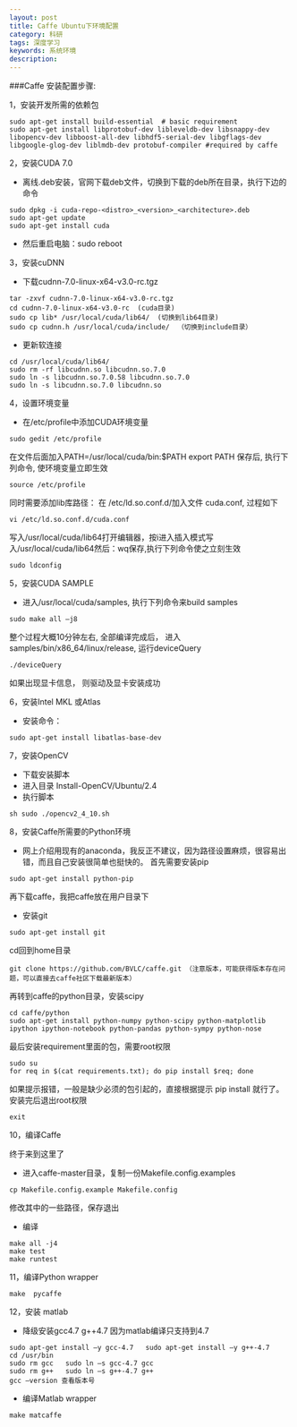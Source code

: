 ```yaml
---
layout: post
title: Caffe Ubuntu下环境配置
category: 科研
tags: 深度学习
keywords: 系统环境
description: 
---
```


###Caffe 安装配置步骤:

1，安装开发所需的依赖包

```
sudo apt-get install build-essential  # basic requirement  
sudo apt-get install libprotobuf-dev libleveldb-dev libsnappy-dev libopencv-dev libboost-all-dev libhdf5-serial-dev libgflags-dev libgoogle-glog-dev liblmdb-dev protobuf-compiler #required by caffe  
```

2，安装CUDA 7.0

- 离线.deb安装，官网下载deb文件，切换到下载的deb所在目录，执行下边的命令

```
sudo dpkg -i cuda-repo-<distro>_<version>_<architecture>.deb
sudo apt-get update 
sudo apt-get install cuda
```

- 然后重启电脑：sudo reboot

3，安装cuDNN

- 下载cudnn-7.0-linux-x64-v3.0-rc.tgz

```
tar -zxvf cudnn-7.0-linux-x64-v3.0-rc.tgz
cd cudnn-7.0-linux-x64-v3.0-rc  (cuda目录)
sudo cp lib* /usr/local/cuda/lib64/  (切换到lib64目录)
sudo cp cudnn.h /usr/local/cuda/include/  （切换到include目录）
```

- 更新软连接

```
cd /usr/local/cuda/lib64/
sudo rm -rf libcudnn.so libcudnn.so.7.0
sudo ln -s libcudnn.so.7.0.58 libcudnn.so.7.0
sudo ln -s libcudnn.so.7.0 libcudnn.so
```

4，设置环境变量

- 在/etc/profile中添加CUDA环境变量

```
sudo gedit /etc/profile
```

在文件后面加入PATH=/usr/local/cuda/bin:$PATH export PATH 保存后, 执行下列命令, 使环境变量立即生效

```
source /etc/profile
```

同时需要添加lib库路径： 在 /etc/ld.so.conf.d/加入文件 cuda.conf, 过程如下

```
vi /etc/ld.so.conf.d/cuda.conf
```

写入/usr/local/cuda/lib64打开编辑器，按i进入插入模式写入/usr/local/cuda/lib64然后：wq保存,执行下列命令使之立刻生效

```
sudo ldconfig
```

5，安装CUDA SAMPLE

- 进入/usr/local/cuda/samples, 执行下列命令来build samples

```
sudo make all –j8
```

整个过程大概10分钟左右, 全部编译完成后， 进入 samples/bin/x86_64/linux/release, 运行deviceQuery

```
./deviceQuery
```

如果出现显卡信息， 则驱动及显卡安装成功

6，安装Intel MKL 或Atlas

- 安装命令：

```
sudo apt-get install libatlas-base-dev
```

7，安装OpenCV

- 下载安装脚本
- 进入目录 Install-OpenCV/Ubuntu/2.4
- 执行脚本

```
sh sudo ./opencv2_4_10.sh
```

8，安装Caffe所需要的Python环境

- 网上介绍用现有的anaconda，我反正不建议，因为路径设置麻烦，很容易出错，而且自己安装很简单也挺快的。
首先需要安装pip

```
sudo apt-get install python-pip
```

再下载caffe，我把caffe放在用户目录下

- 安装git

```
sudo apt-get install git
```

cd回到home目录

```
git clone https://github.com/BVLC/caffe.git （注意版本，可能获得版本存在问题，可以直接去caffe社区下载最新版本）
```

再转到caffe的python目录，安装scipy

```
cd caffe/python
sudo apt-get install python-numpy python-scipy python-matplotlib ipython ipython-notebook python-pandas python-sympy python-nose
```

最后安装requirement里面的包，需要root权限

```
sudo su
for req in $(cat requirements.txt); do pip install $req; done
```

如果提示报错，一般是缺少必须的包引起的，直接根据提示 pip install <package-name>就行了。
安装完后退出root权限

```
exit 
```

10，编译Caffe

终于来到这里了

- 进入caffe-master目录，复制一份Makefile.config.examples

```
cp Makefile.config.example Makefile.config
```

修改其中的一些路径，保存退出

- 编译

```
make all -j4
make test
make runtest
```

11，编译Python wrapper

```
make  pycaffe
```

12，安装 matlab

- 降级安装gcc4.7  g++4.7 因为matlab编译只支持到4.7

```
sudo apt-get install –y gcc-4.7   sudo apt-get install –y g++-4.7
cd /usr/bin
sudo rm gcc   sudo ln –s gcc-4.7 gcc
sudo rm g++   sudo ln –s g++-4.7 g++
gcc –version 查看版本号
```

- 编译Matlab wrapper

```
make matcaffe 
```
